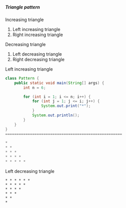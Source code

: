 <h5>Triangle pattern</h5>
<p>Increasing triangle</p>
<ol>
  <li>Left increasing triangle</li>
  <li>Right increasing triangle</li>
</ol>
<p>Decreasing triangle</p>
<ol>
  <li>Left decreasing triangle</li>
  <li>Right decreasing triangle</li>
</ol>

<p>Left increasing triangle</p>

```Java
class Pattern {
    public static void main(String[] args) {
        int n = 6;

        for (int i = 1; i <= n; i++) {
            for (int j = 1; j <= i; j++) {
                System.out.print("*");     
            }
            System.out.println();
        }
    }
}
====================================================

* 
* * 
* * * 
* * * * 
* * * * * 
```
<p>Left decreasing triangle</p>

```
* * * * * * 
* * * * * 
* * * * 
* * * 
* * 
* 
